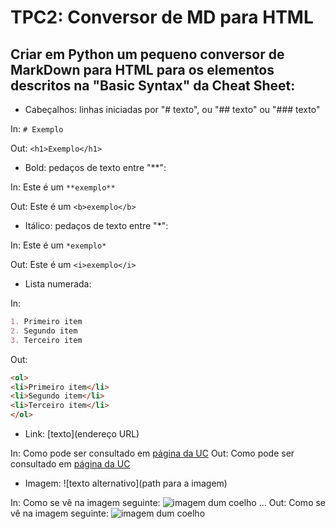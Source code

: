 # TPC2: Conversor de MD para HTML

## Criar em Python um pequeno conversor de MarkDown para HTML para os elementos descritos na "Basic Syntax" da Cheat Sheet:
- Cabeçalhos: linhas iniciadas por "# texto", ou "## texto" ou "### texto"

In: `# Exemplo`

Out: `<h1>Exemplo</h1>`

- Bold: pedaços de texto entre "**":
  
In: Este é um `**exemplo**`

Out: Este é um `<b>exemplo</b>`

- Itálico: pedaços de texto entre "*":
  
In: Este é um `*exemplo*`

Out: Este é um `<i>exemplo</i>`

- Lista numerada:

In:

```Markdown
1. Primeiro item
2. Segundo item
3. Terceiro item
```

Out:

```html
<ol>
<li>Primeiro item</li>
<li>Segundo item</li>
<li>Terceiro item</li>
</ol>
```

- Link: [texto](endereço URL)

In: Como pode ser consultado em [página da UC](http://www.uc.pt)
Out: Como pode ser consultado em <a href="http://www.uc.pt">página da UC</a>

- Imagem: ![texto alternativo](path para a imagem)

In: Como se vê na imagem seguinte: ![imagem dum coelho](http://www.coellho.com) ...
Out: Como se vê na imagem seguinte: <img src="http://www.coellho.com" alt="imagem dum coelho"/>